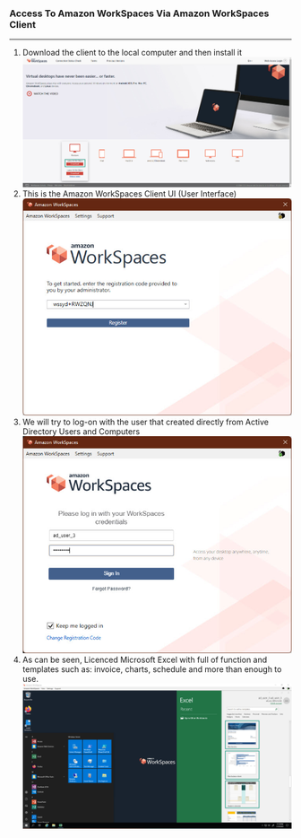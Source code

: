 ### Access To Amazon WorkSpaces Via Amazon WorkSpaces Client
---

1. Download the client to the local computer and then install it
![Access To Amazon WorkSpaces](../../images/access-amazon-workspaces-11.jpg)  
2. This is the Amazon WorkSpaces Client UI (User Interface)
![Access To Amazon WorkSpaces](../../images/access-amazon-workspaces-12.jpg)  
3. We will try to log-on with the user that created directly from Active Directory Users and Computers
![Access To Amazon WorkSpaces](../../images/access-amazon-workspaces-13.jpg)  
4. As can be seen, Licenced Microsoft Excel with full of function and templates such as: invoice, charts, schedule and more than enough to use.
![Access To Amazon WorkSpaces](../../images/access-amazon-workspaces-14.jpg)  
